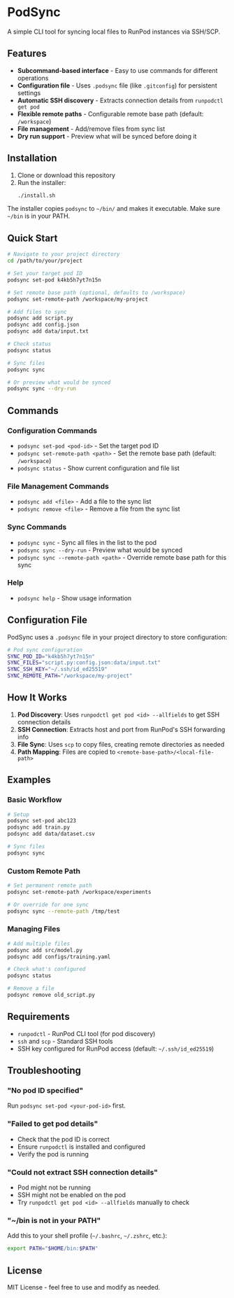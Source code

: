 # PodSync

A simple CLI tool for syncing local files to RunPod instances via SSH/SCP.

## Features

- **Subcommand-based interface** - Easy to use commands for different operations
- **Configuration file** - Uses `.podsync` file (like `.gitconfig`) for persistent settings
- **Automatic SSH discovery** - Extracts connection details from `runpodctl get pod`
- **Flexible remote paths** - Configurable remote base path (default: `/workspace`)
- **File management** - Add/remove files from sync list
- **Dry run support** - Preview what will be synced before doing it

## Installation

1. Clone or download this repository
2. Run the installer:
   ```bash
   ./install.sh
   ```

The installer copies `podsync` to `~/bin/` and makes it executable. Make sure `~/bin` is in your PATH.

## Quick Start

```bash
# Navigate to your project directory
cd /path/to/your/project

# Set your target pod ID
podsync set-pod k4kb5h7yt7n15n

# Set remote base path (optional, defaults to /workspace)
podsync set-remote-path /workspace/my-project

# Add files to sync
podsync add script.py
podsync add config.json
podsync add data/input.txt

# Check status
podsync status

# Sync files
podsync sync

# Or preview what would be synced
podsync sync --dry-run
```

## Commands

### Configuration Commands

- `podsync set-pod <pod-id>` - Set the target pod ID
- `podsync set-remote-path <path>` - Set the remote base path (default: `/workspace`)
- `podsync status` - Show current configuration and file list

### File Management Commands

- `podsync add <file>` - Add a file to the sync list
- `podsync remove <file>` - Remove a file from the sync list

### Sync Commands

- `podsync sync` - Sync all files in the list to the pod
- `podsync sync --dry-run` - Preview what would be synced
- `podsync sync --remote-path <path>` - Override remote base path for this sync

### Help

- `podsync help` - Show usage information

## Configuration File

PodSync uses a `.podsync` file in your project directory to store configuration:

```bash
# Pod sync configuration
SYNC_POD_ID="k4kb5h7yt7n15n"
SYNC_FILES="script.py:config.json:data/input.txt"
SYNC_SSH_KEY="~/.ssh/id_ed25519"
SYNC_REMOTE_PATH="/workspace/my-project"
```

## How It Works

1. **Pod Discovery**: Uses `runpodctl get pod <id> --allfields` to get SSH connection details
2. **SSH Connection**: Extracts host and port from RunPod's SSH forwarding info
3. **File Sync**: Uses `scp` to copy files, creating remote directories as needed
4. **Path Mapping**: Files are copied to `<remote-base-path>/<local-file-path>`

## Examples

### Basic Workflow
```bash
# Setup
podsync set-pod abc123
podsync add train.py
podsync add data/dataset.csv

# Sync files
podsync sync
```

### Custom Remote Path
```bash
# Set permanent remote path
podsync set-remote-path /workspace/experiments

# Or override for one sync
podsync sync --remote-path /tmp/test
```

### Managing Files
```bash
# Add multiple files
podsync add src/model.py
podsync add configs/training.yaml

# Check what's configured
podsync status

# Remove a file
podsync remove old_script.py
```

## Requirements

- `runpodctl` - RunPod CLI tool (for pod discovery)
- `ssh` and `scp` - Standard SSH tools
- SSH key configured for RunPod access (default: `~/.ssh/id_ed25519`)

## Troubleshooting

### "No pod ID specified"
Run `podsync set-pod <your-pod-id>` first.

### "Failed to get pod details"
- Check that the pod ID is correct
- Ensure `runpodctl` is installed and configured
- Verify the pod is running

### "Could not extract SSH connection details"
- Pod might not be running
- SSH might not be enabled on the pod
- Try `runpodctl get pod <id> --allfields` manually to check

### "~/bin is not in your PATH"
Add this to your shell profile (`~/.bashrc`, `~/.zshrc`, etc.):
```bash
export PATH="$HOME/bin:$PATH"
```

## License

MIT License - feel free to use and modify as needed.